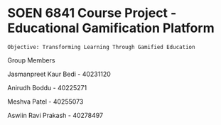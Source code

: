 # SOEN 6841 Course Project - Educational Gamification Platform​

`Objective: Transforming Learning Through Gamified Education​`

Group Members

Jasmanpreet Kaur Bedi - 40231120​

Anirudh Boddu - 40225271​

Meshva Patel - 40255073​

Aswiin Ravi Prakash - 40278497​
